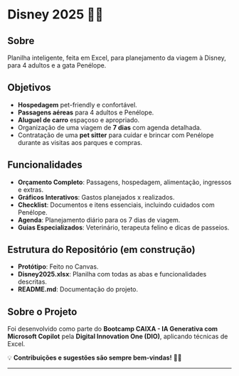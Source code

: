 # Disney 2025 🎢🐾  

## Sobre  
Planilha inteligente, feita em Excel, para planejamento da viagem à Disney, para 4 adultos e a gata Penélope. 

## Objetivos  
- **Hospedagem** pet-friendly e confortável.  
- **Passagens aéreas** para 4 adultos e Penélope.  
- **Aluguel de carro** espaçoso e apropriado.  
- Organização de uma viagem de **7 dias** com agenda detalhada.  
- Contratação de uma **pet sitter** para cuidar e brincar com Penélope durante as visitas aos parques e compras.  

## Funcionalidades  
- **Orçamento Completo**: Passagens, hospedagem, alimentação, ingressos e extras.  
- **Gráficos Interativos**: Gastos planejados x realizados.  
- **Checklist**: Documentos e itens essenciais, incluindo cuidados com Penélope.  
- **Agenda**: Planejamento diário para os 7 dias de viagem.  
- **Guias Especializados**: Veterinário, terapeuta felino e dicas de passeios.  

## Estrutura do Repositório  (em construção)
- **Protótipo**: Feito no Canvas.  
- **Disney2025.xlsx**: Planilha com todas as abas e funcionalidades descritas.  
- **README.md**: Documentação do projeto.  

## Sobre o Projeto  
Foi desenvolvido como parte do **Bootcamp CAIXA - IA Generativa com Microsoft Copilot** pela **Digital Innovation One (DIO)**, aplicando técnicas de Excel. 

💡 **Contribuições e sugestões são sempre bem-vindas!** 🐾✨  

---
